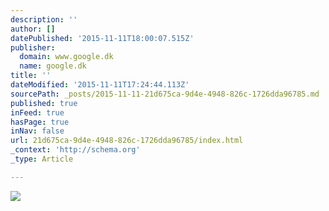 ```yaml
---
description: ''
author: []
datePublished: '2015-11-11T18:00:07.515Z'
publisher:
  domain: www.google.dk
  name: google.dk
title: ''
dateModified: '2015-11-11T17:24:44.113Z'
sourcePath: _posts/2015-11-11-21d675ca-9d4e-4948-826c-1726dda96785.md
published: true
inFeed: true
hasPage: true
inNav: false
url: 21d675ca-9d4e-4948-826c-1726dda96785/index.html
_context: 'http://schema.org'
_type: Article

---
```

![](https://encrypted-tbn2.gstatic.com/images?q=tbn:ANd9GcRBCAqlTfGFa5svS_0Wx3fUkGtCbZq9ipDhrVx60SYgJOFNF4hL)